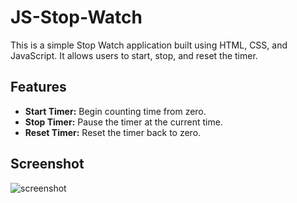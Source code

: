 # JS-Stop-Watch

This is a simple Stop Watch application built using HTML, CSS, and JavaScript. It allows users to start, stop, and reset the timer.

## Features

- **Start Timer:** Begin counting time from zero.
- **Stop Timer:** Pause the timer at the current time.
- **Reset Timer:** Reset the timer back to zero.

## Screenshot
![screenshot](https://github.com/user-attachments/assets/a184a0ea-5775-4a90-9c59-4aa203359d9c)
